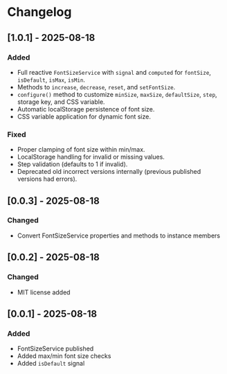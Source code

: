 # Changelog

## [1.0.1] - 2025-08-18
### Added
- Full reactive `FontSizeService` with `signal` and `computed` for `fontSize`, `isDefault`, `isMax`, `isMin`.
- Methods to `increase`, `decrease`, `reset`, and `setFontSize`.
- `configure()` method to customize `minSize`, `maxSize`, `defaultSize`, `step`, storage key, and CSS variable.
- Automatic localStorage persistence of font size.
- CSS variable application for dynamic font size.

### Fixed
- Proper clamping of font size within min/max.
- LocalStorage handling for invalid or missing values.
- Step validation (defaults to 1 if invalid).
- Deprecated old incorrect versions internally (previous published versions had errors).

## [0.0.3] - 2025-08-18
### Changed
- Convert FontSizeService properties and methods to instance members

## [0.0.2] - 2025-08-18
### Changed
- MIT license added

## [0.0.1] - 2025-08-18
### Added
- FontSizeService published
- Added max/min font size checks
- Added `isDefault` signal
